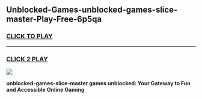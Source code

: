 
## Unblocked-Games-unblocked-games-slice-master-Play-Free-6p5qa
<h3>
<a href="https://premium76.site?title=unblocked-games-slice-master&ref=21A">CLICK TO PLAY</a></h3>
<hr>

<h3>
<a href="https://premium76.site?title=unblocked-games-slice-master&ref=21A">CLICK 2 PLAY</a>
  
</h3>

<a href="https://premium76.site?title=unblocked-games-slice-master&ref=21A"><img src="https://clearcache.store/games.png"></a>


**unblocked-games-slice-master games unblocked: Your Gateway to Fun and Accessible Online Gaming**
